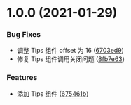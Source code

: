 # 1.0.0 (2021-01-29)

### Bug Fixes

- 调整 Tips 组件 offset 为 16 ([6703ed9](https://github.com/luchx/ECHI_UI/commit/6703ed925ed01edd29b25c7014c18d1ac0f39fe8))
- 修复 Tips 组件调用关闭问题 ([8fb7e63](https://github.com/luchx/ECHI_UI/commit/8fb7e6370659d92c629d50158693ae7ffcaa661d))

### Features

- 添加 Tips 组件 ([675461b](https://github.com/luchx/ECHI_UI/commit/675461bab3a8bbd7d12e7496b2d1ee2e6390815b))

